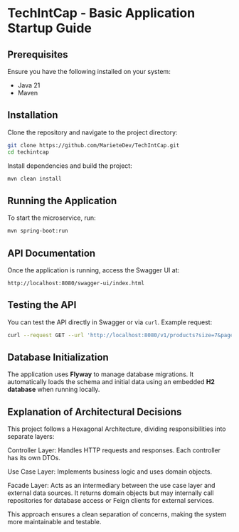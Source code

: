 # TechIntCap - Basic Application Startup Guide

## Prerequisites

Ensure you have the following installed on your system:
- Java 21
- Maven

## Installation

Clone the repository and navigate to the project directory:
```sh
git clone https://github.com/MarieteDev/TechIntCap.git
cd techintcap
```

Install dependencies and build the project:
```sh
mvn clean install
```

## Running the Application

To start the microservice, run:
```sh
mvn spring-boot:run
```

## API Documentation

Once the application is running, access the Swagger UI at:
```
http://localhost:8080/swagger-ui/index.html
```

## Testing the API

You can test the API directly in Swagger or via `curl`. Example request:

```sh
curl --request GET --url 'http://localhost:8080/v1/products?size=7&page=1&direction=desc&category=Electronics&sortBy=price'
```

## Database Initialization

The application uses **Flyway** to manage database migrations. It automatically loads the schema and initial data using an embedded **H2 database** when running locally.

## Explanation of Architectural Decisions

This project follows a Hexagonal Architecture, dividing responsibilities into separate layers:

Controller Layer: Handles HTTP requests and responses. Each controller has its own DTOs.

Use Case Layer: Implements business logic and uses domain objects.

Facade Layer: Acts as an intermediary between the use case layer and external data sources. It returns domain objects but may internally call repositories for database access or Feign clients for external services.

This approach ensures a clean separation of concerns, making the system more maintainable and testable.